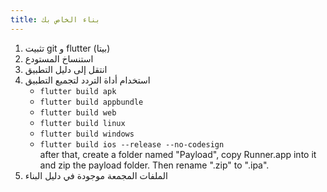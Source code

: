 ```yaml
---
title: بناء الخاص بك
---
```


1. تثبيت git و flutter (بيتا)
2. استنساخ المستودع
3. انتقل إلى دليل التطبيق
4. استخدام أداة التردد لتجميع التطبيق
   - `flutter build apk`
   - `flutter build appbundle`
   - `flutter build web`
   - `flutter build linux`
   - `flutter build windows`
   - `flutter build ios --release --no-codesign`\
     after that, create a folder named "Payload", copy Runner.app into it and zip the payload folder. Then rename ".zip" to ".ipa".
5. الملفات المجمعة موجودة في دليل البناء
